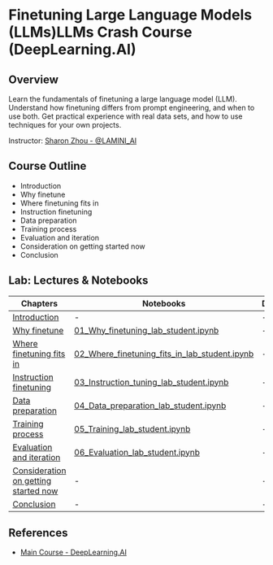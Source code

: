 # **Finetuning Large Language Models (LLMs)LLMs Crash Course (DeepLearning.AI)**

## Overview

Learn the fundamentals of finetuning a large language model (LLM). Understand how finetuning differs from prompt engineering, and when to use both. Get practical experience with real data sets, and how to use techniques for your own projects.

Instructor: [Sharon Zhou - @LAMINI_AI](https://x.com/realsharonzhou)

## Course Outline
- Introduction
- Why finetune
- Where finetuning fits in
- Instruction finetuning
- Data preparation
- Training process
- Evaluation and iteration
- Consideration on getting started now
- Conclusion

## Lab: Lectures & Notebooks

|Chapters|Notebooks|Demos|
|------------------------------------------------------|-----------------------------------------------------------|-------------------------------|
|[Introduction](./lab/chapters/slides/00_introduction/)|-|-|
|[Why finetune](./lab/chapters/slides/01_why_finetune/)|[01_Why_finetuning_lab_student.ipynb](./lab/notebooks/L1/01_Why_finetuning_lab_student.ipynb)|-|
|[Where finetuning fits in](./lab/chapters/slides/02_where_finetuning_fits_in/)|[02_Where_finetuning_fits_in_lab_student.ipynb](./lab/notebooks/L2/02_Where_finetuning_fits_in_lab_student.ipynb)|-|
|[Instruction finetuning](./lab/chapters/slides/03_instruction_finetuning/)|[03_Instruction_tuning_lab_student.ipynb](./lab/notebooks/L3/03_Instruction_tuning_lab_student.ipynb)|-|
|[Data preparation](./lab/chapters/slides/04_data_preparation/)|[04_Data_preparation_lab_student.ipynb](./lab/notebooks/L4/04_Data_preparation_lab_student.ipynb)|-|
|[Training process](./lab/chapters/slides/05_training_process/)|[05_Training_lab_student.ipynb](./lab/notebooks/L5/05_Training_lab_student.ipynb)|-|
|[Evaluation and iteration](./lab/chapters/slides/06_evaluation_and_iteration/)|[06_Evaluation_lab_student.ipynb](./lab/notebooks/L6/06_Evaluation_lab_student.ipynb)|-|
|[Consideration on getting started now](./lab/chapters/slides/07_consideration_on_getting_started_now/)|-|-|
|[Conclusion](#)|-|-|

## References

- [Main Course - DeepLearning.AI](https://www.deeplearning.ai/short-courses/finetuning-large-language-models/)

